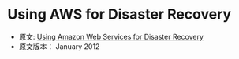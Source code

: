 # Using AWS for Disaster Recovery
- 原文: [Using Amazon Web Services for Disaster Recovery](http://media.amazonwebservices.com/AWS_Disaster_Recovery.pdf)
- 原文版本： January 2012
